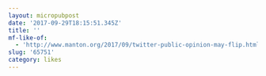 ```yaml
---
layout: micropubpost
date: '2017-09-29T18:15:51.345Z'
title: ''
mf-like-of:
  - 'http://www.manton.org/2017/09/twitter-public-opinion-may-flip.html'
slug: '65751'
category: likes
---
```

